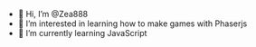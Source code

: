 - 👋 Hi, I’m @Zea888
- 👀 I’m interested in learning how to make games with Phaserjs
- 🌱 I’m currently learning JavaScript

<!---
Zea888/Zea888 is a ✨ special ✨ repository because its `README.md` (this file) appears on your GitHub profile.
You can click the Preview link to take a look at your changes.
--->
